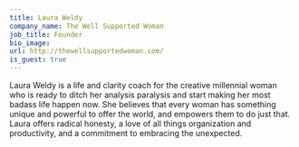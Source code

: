 ```yaml
---
title: Laura Weldy
company_name: The Well Supported Woman
job_title: Founder
bio_image:
url: http://thewellsupportedwoman.com/
is_guest: true
---
```


Laura Weldy is a life and clarity coach for the creative millennial woman who is ready to ditch her analysis paralysis and start making her most badass life happen now. She believes that every woman has something unique and powerful to offer the world, and empowers them to do just that. Laura offers radical honesty, a love of all things organization and productivity, and a commitment to embracing the unexpected.
